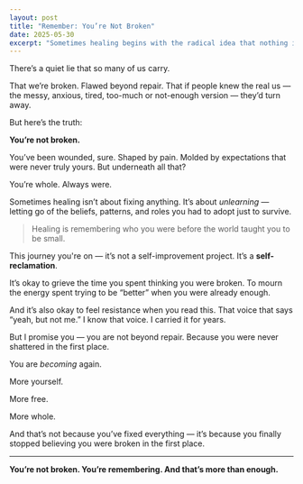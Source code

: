 ```yaml
---
layout: post
title: "Remember: You’re Not Broken"
date: 2025-05-30
excerpt: "Sometimes healing begins with the radical idea that nothing is wrong with you — you're just unlearning what never belonged."
---
```


There’s a quiet lie that so many of us carry.

That we’re broken. Flawed beyond repair. That if people knew the real us — the messy, anxious, tired, too-much or not-enough version — they’d turn away.

But here’s the truth:

**You’re not broken.**

You’ve been wounded, sure. Shaped by pain. Molded by expectations that were never truly yours. But underneath all that?

You’re whole. Always were.

Sometimes healing isn’t about fixing anything. It’s about *unlearning* — letting go of the beliefs, patterns, and roles you had to adopt just to survive.

> Healing is remembering who you were before the world taught you to be small.

This journey you're on — it’s not a self-improvement project. It’s a **self-reclamation**.

It’s okay to grieve the time you spent thinking you were broken. To mourn the energy spent trying to be “better” when you were already enough.

And it’s also okay to feel resistance when you read this. That voice that says “yeah, but not me.” I know that voice. I carried it for years.

But I promise you — you are not beyond repair. Because you were never shattered in the first place.

You are *becoming* again.

More yourself.

More free.

More whole.

And that’s not because you’ve fixed everything — it’s because you finally stopped believing you were broken in the first place.

---

**You’re not broken. You’re remembering. And that’s more than enough.**

